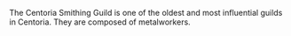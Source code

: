 The Centoria Smithing Guild is one of the oldest and most influential guilds in Centoria. They are composed of metalworkers.

